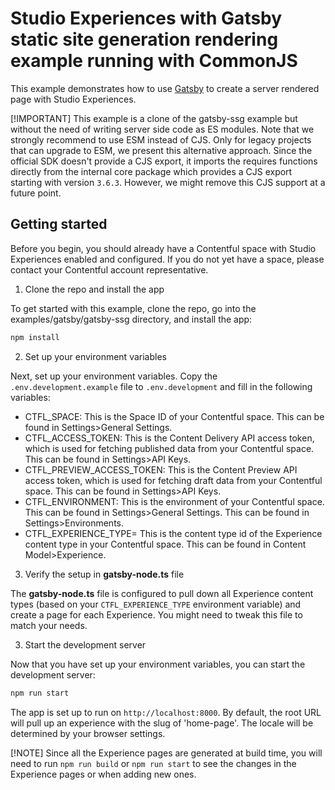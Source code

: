 # Studio Experiences with Gatsby static site generation rendering example running with CommonJS

This example demonstrates how to use [Gatsby](https://www.gatsbyjs.com/) to create a server rendered page with Studio Experiences.


[!IMPORTANT]
This example is a clone of the gatsby-ssg example but without the need of writing server side code as ES modules. Note that we strongly recommend to use ESM instead of CJS. Only for legacy projects that can upgrade to ESM, we present this alternative approach. Since the official SDK doesn't provide a CJS export, it imports the requires functions directly from the internal core package which provides a CJS export starting with version `3.6.3`. However, we might remove this CJS support at a future point.

## Getting started

Before you begin, you should already have a Contentful space with Studio Experiences enabled and configured. If you do not yet have a space, please contact your Contentful account representative.

1. Clone the repo and install the app

To get started with this example, clone the repo, go into the examples/gatsby/gatsby-ssg directory, and install the app:

```bash
npm install
```

2. Set up your environment variables

Next, set up your environment variables. Copy the `.env.development.example` file to `.env.development` and fill in the following variables:

- CTFL_SPACE: This is the Space ID of your Contentful space. This can be found in Settings>General Settings.
- CTFL_ACCESS_TOKEN: This is the Content Delivery API access token, which is used for fetching published data from your Contentful space. This can be found in Settings>API Keys.
- CTFL_PREVIEW_ACCESS_TOKEN: This is the Content Preview API access token, which is used for fetching draft data from your Contentful space. This can be found in Settings>API Keys.
- CTFL_ENVIRONMENT: This is the environment of your Contentful space. This can be found in Settings>General Settings. This can be found in Settings>Environments.
- CTFL_EXPERIENCE_TYPE= This is the content type id of the Experience content type in your Contentful space. This can be found in Content Model>Experience.

3. Verify the setup in **gatsby-node.ts** file

The **gatsby-node.ts** file is configured to pull down all Experience content types (based on your `CTFL_EXPERIENCE_TYPE` environment variable) and create a page for each Experience. You might need to tweak this file to match your needs.


3. Start the development server

Now that you have set up your environment variables, you can start the development server:

```bash
npm run start
```

The app is set up to run on `http://localhost:8000`. By default, the root URL will pull up an experience with the slug of 'home-page'. The locale will be determined by your browser settings.

[!NOTE]
Since all the Experience pages are generated at build time, you will need to run `npm run build` or `npm run start` to see the changes in the Experience pages or when adding new ones.